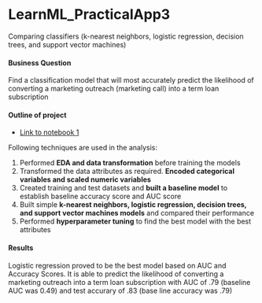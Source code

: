 # LearnML_PracticalApp3
Comparing classifiers (k-nearest neighbors, logistic regression, decision trees, and support vector machines)

#### Business Question  
Find a classification model that will most accurately predict the likelihood of converting a marketing outreach (marketing call) into a term loan subscription  

#### Outline of project

- [Link to notebook 1](https://github.com/shruti0209/LearnML_PracticalApp3/blob/main/Comparing_Classifiers.ipynb)

Following techniques are used in the analysis: 
1. Performed **EDA and data transformation** before training the models
2. Transformed the data attributes as required. **Encoded categorical variables and scaled numeric variables**
3. Created training and test datasets and **built a baseline model** to establish baseline accuracy score and AUC score
4. Built simple **k-nearest neighbors, logistic regression, decision trees, and support vector machines models** and compared their performance
5. Performed **hyperparameter tuning** to find the best model with the best attributes 


#### Results
Logistic regression proved to be the best model based on AUC and Accuracy Scores. It is able to predict the likelihood of converting a marketing outreach into a term loan subscription with AUC of .79 (baseline AUC was 0.49) and test accurary of .83 (base line accuracy was .79) 




